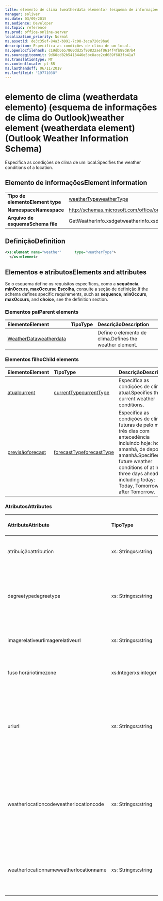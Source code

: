 ```yaml
---
title: elemento de clima (weatherdata elemento) (esquema de informações de clima do Outlook)
manager: soliver
ms.date: 03/09/2015
ms.audience: Developer
ms.topic: reference
ms.prod: office-online-server
localization_priority: Normal
ms.assetid: de3c35ef-84a3-b991-7c98-3eca720c9ba0
description: Especifica as condições de clima de um local.
ms.openlocfilehash: c19db6657860dd35f90832aef0614f4fb88d87b4
ms.sourcegitcommit: 9d60cd82b5413446e5bc8ace2cd689f683fb41a7
ms.translationtype: MT
ms.contentlocale: pt-BR
ms.lasthandoff: 06/11/2018
ms.locfileid: "19771038"
---
```

# <a name="weather-element-weatherdata-element-outlook-weather-information-schema"></a><span data-ttu-id="99c0e-103">elemento de clima (weatherdata elemento) (esquema de informações de clima do Outlook)</span><span class="sxs-lookup"><span data-stu-id="99c0e-103">weather element (weatherdata element) (Outlook Weather Information Schema)</span></span>

<span data-ttu-id="99c0e-104">Especifica as condições de clima de um local.</span><span class="sxs-lookup"><span data-stu-id="99c0e-104">Specifies the weather conditions of a location.</span></span>
  
## <a name="element-information"></a><span data-ttu-id="99c0e-105">Elemento de informações</span><span class="sxs-lookup"><span data-stu-id="99c0e-105">Element information</span></span>

|||
|:-----|:-----|
|<span data-ttu-id="99c0e-106">**Tipo de elemento**</span><span class="sxs-lookup"><span data-stu-id="99c0e-106">**Element type**</span></span> <br/> |[<span data-ttu-id="99c0e-107">weatherType</span><span class="sxs-lookup"><span data-stu-id="99c0e-107">weatherType</span></span>](weathertype-complextype-outlook-weather-information-schema.md) <br/> |
|<span data-ttu-id="99c0e-108">**Namespace**</span><span class="sxs-lookup"><span data-stu-id="99c0e-108">**Namespace**</span></span> <br/> |http://schemas.microsoft.com/office/outlook/15/getweatherinfo.xsd  <br/> |
|<span data-ttu-id="99c0e-109">**Arquivo de esquema**</span><span class="sxs-lookup"><span data-stu-id="99c0e-109">**Schema file**</span></span> <br/> |<span data-ttu-id="99c0e-110">GetWeatherInfo.xsd</span><span class="sxs-lookup"><span data-stu-id="99c0e-110">getweatherinfo.xsd</span></span>  <br/> |
   
## <a name="definition"></a><span data-ttu-id="99c0e-111">Definição</span><span class="sxs-lookup"><span data-stu-id="99c0e-111">Definition</span></span>

```XML
<xs:element name="weather"      type="weatherType">
  </xs:element>  

```

## <a name="elements-and-attributes"></a><span data-ttu-id="99c0e-112">Elementos e atributos</span><span class="sxs-lookup"><span data-stu-id="99c0e-112">Elements and attributes</span></span>

<span data-ttu-id="99c0e-113">Se o esquema define os requisitos específicos, como a **sequência**, **minOccurs**, **maxOccurs**e **Escolha**, consulte a seção de definição.</span><span class="sxs-lookup"><span data-stu-id="99c0e-113">If the schema defines specific requirements, such as **sequence**, **minOccurs**, **maxOccurs**, and **choice**, see the definition section.</span></span> 
  
### <a name="parent-elements"></a><span data-ttu-id="99c0e-114">Elementos pai</span><span class="sxs-lookup"><span data-stu-id="99c0e-114">Parent elements</span></span>

|<span data-ttu-id="99c0e-115">**Elemento**</span><span class="sxs-lookup"><span data-stu-id="99c0e-115">**Element**</span></span>|<span data-ttu-id="99c0e-116">**Tipo**</span><span class="sxs-lookup"><span data-stu-id="99c0e-116">**Type**</span></span>|<span data-ttu-id="99c0e-117">**Descrição**</span><span class="sxs-lookup"><span data-stu-id="99c0e-117">**Description**</span></span>|
|:-----|:-----|:-----|
|[<span data-ttu-id="99c0e-118">WeatherData</span><span class="sxs-lookup"><span data-stu-id="99c0e-118">weatherdata</span></span>](weatherdata-element-outlook-weather-information-schema.md) <br/> ||<span data-ttu-id="99c0e-119">Define o elemento de clima.</span><span class="sxs-lookup"><span data-stu-id="99c0e-119">Defines the weather element.</span></span>  <br/> |
   
### <a name="child-elements"></a><span data-ttu-id="99c0e-120">Elementos filho</span><span class="sxs-lookup"><span data-stu-id="99c0e-120">Child elements</span></span>

|<span data-ttu-id="99c0e-121">**Elemento**</span><span class="sxs-lookup"><span data-stu-id="99c0e-121">**Element**</span></span>|<span data-ttu-id="99c0e-122">**Tipo**</span><span class="sxs-lookup"><span data-stu-id="99c0e-122">**Type**</span></span>|<span data-ttu-id="99c0e-123">**Descrição**</span><span class="sxs-lookup"><span data-stu-id="99c0e-123">**Description**</span></span>|
|:-----|:-----|:-----|
|[<span data-ttu-id="99c0e-124">atual</span><span class="sxs-lookup"><span data-stu-id="99c0e-124">current</span></span>](current-element-weathertype-complextypeoutlook-weather-information-schema.md) <br/> |[<span data-ttu-id="99c0e-125">currentType</span><span class="sxs-lookup"><span data-stu-id="99c0e-125">currentType</span></span>](currenttype-complextype-outlook-weather-information-schema.md) <br/> |<span data-ttu-id="99c0e-126">Especifica as condições de clima atual.</span><span class="sxs-lookup"><span data-stu-id="99c0e-126">Specifies the current weather conditions.</span></span>  <br/> |
|[<span data-ttu-id="99c0e-127">previsão</span><span class="sxs-lookup"><span data-stu-id="99c0e-127">forecast</span></span>](forecast-element-weathertype-complextypeoutlook-weather-information-schema.md) <br/> |[<span data-ttu-id="99c0e-128">forecastType</span><span class="sxs-lookup"><span data-stu-id="99c0e-128">forecastType</span></span>](forecasttype-complextype-outlook-weather-information-schema.md) <br/> |<span data-ttu-id="99c0e-129">Especifica as condições de clima futuras de pelo menos três dias com antecedência incluindo hoje: hoje, amanhã, de depois de amanhã.</span><span class="sxs-lookup"><span data-stu-id="99c0e-129">Specifies the future weather conditions of at least three days ahead including today: Today, Tomorrow, Day after Tomorrow.</span></span>  <br/> |
   
### <a name="attributes"></a><span data-ttu-id="99c0e-130">Atributos</span><span class="sxs-lookup"><span data-stu-id="99c0e-130">Attributes</span></span>

|<span data-ttu-id="99c0e-131">**Attribute**</span><span class="sxs-lookup"><span data-stu-id="99c0e-131">**Attribute**</span></span>|<span data-ttu-id="99c0e-132">**Tipo**</span><span class="sxs-lookup"><span data-stu-id="99c0e-132">**Type**</span></span>|<span data-ttu-id="99c0e-133">**Obrigatório**</span><span class="sxs-lookup"><span data-stu-id="99c0e-133">**Required**</span></span>|<span data-ttu-id="99c0e-134">**Descrição**</span><span class="sxs-lookup"><span data-stu-id="99c0e-134">**Description**</span></span>|<span data-ttu-id="99c0e-135">**Valores possíveis**</span><span class="sxs-lookup"><span data-stu-id="99c0e-135">**Possible values**</span></span>|
|:-----|:-----|:-----|:-----|:-----|
|<span data-ttu-id="99c0e-136">atribuição</span><span class="sxs-lookup"><span data-stu-id="99c0e-136">attribution</span></span>  <br/> |<span data-ttu-id="99c0e-137">xs: String</span><span class="sxs-lookup"><span data-stu-id="99c0e-137">xs:string</span></span>  <br/> |<span data-ttu-id="99c0e-138">obrigatório</span><span class="sxs-lookup"><span data-stu-id="99c0e-138">required</span></span>  <br/> |<span data-ttu-id="99c0e-139">Especifica a fonte das informações de clima.</span><span class="sxs-lookup"><span data-stu-id="99c0e-139">Specifies the source of the weather information.</span></span>  <br/> |<span data-ttu-id="99c0e-140">Um valor do xs: string tipo</span><span class="sxs-lookup"><span data-stu-id="99c0e-140">A value of the type xs:string</span></span>  <br/> |
|<span data-ttu-id="99c0e-141">degreetype</span><span class="sxs-lookup"><span data-stu-id="99c0e-141">degreetype</span></span>  <br/> |<span data-ttu-id="99c0e-142">xs: String</span><span class="sxs-lookup"><span data-stu-id="99c0e-142">xs:string</span></span>  <br/> |<span data-ttu-id="99c0e-143">obrigatório</span><span class="sxs-lookup"><span data-stu-id="99c0e-143">required</span></span>  <br/> |<span data-ttu-id="99c0e-144">Especifica a unidade para a temperatura da localidade, por exemplo, Celsius.</span><span class="sxs-lookup"><span data-stu-id="99c0e-144">Specifies the unit for the temperature of the location for example, Celsius.</span></span>  <br/> |<span data-ttu-id="99c0e-145">C, F</span><span class="sxs-lookup"><span data-stu-id="99c0e-145">C, F</span></span>  <br/> |
|<span data-ttu-id="99c0e-146">imagerelativeurl</span><span class="sxs-lookup"><span data-stu-id="99c0e-146">imagerelativeurl</span></span>  <br/> |<span data-ttu-id="99c0e-147">xs: String</span><span class="sxs-lookup"><span data-stu-id="99c0e-147">xs:string</span></span>  <br/> |<span data-ttu-id="99c0e-148">obrigatório</span><span class="sxs-lookup"><span data-stu-id="99c0e-148">required</span></span>  <br/> |<span data-ttu-id="99c0e-149">Especifica a URL da imagem para o local.</span><span class="sxs-lookup"><span data-stu-id="99c0e-149">Specifies the URL of the image for the location.</span></span>  <br/> |<span data-ttu-id="99c0e-150">Um valor do xs: string tipo</span><span class="sxs-lookup"><span data-stu-id="99c0e-150">A value of the type xs:string</span></span>  <br/> |
|<span data-ttu-id="99c0e-151">fuso horário</span><span class="sxs-lookup"><span data-stu-id="99c0e-151">timezone</span></span>  <br/> |<span data-ttu-id="99c0e-152">xs:Integer</span><span class="sxs-lookup"><span data-stu-id="99c0e-152">xs:integer</span></span>  <br/> |<span data-ttu-id="99c0e-153">obrigatório</span><span class="sxs-lookup"><span data-stu-id="99c0e-153">required</span></span>  <br/> |<span data-ttu-id="99c0e-154">Especifica o deslocamento de GMT.</span><span class="sxs-lookup"><span data-stu-id="99c0e-154">Specifies the GMT offset.</span></span>  <br/> |<span data-ttu-id="99c0e-155">Um valor entre -11 e 12 inclusive</span><span class="sxs-lookup"><span data-stu-id="99c0e-155">A value between -11 and 12 inclusive</span></span>  <br/> |
|<span data-ttu-id="99c0e-156">url</span><span class="sxs-lookup"><span data-stu-id="99c0e-156">url</span></span>  <br/> |<span data-ttu-id="99c0e-157">xs: String</span><span class="sxs-lookup"><span data-stu-id="99c0e-157">xs:string</span></span>  <br/> |<span data-ttu-id="99c0e-158">obrigatório</span><span class="sxs-lookup"><span data-stu-id="99c0e-158">required</span></span>  <br/> |<span data-ttu-id="99c0e-159">Especifica a URL da página da web do serviço clima que contém informações de clima para o local especificado.</span><span class="sxs-lookup"><span data-stu-id="99c0e-159">Specifies the URL for the web page of the weather service that contains weather information for the specified location.</span></span>  <br/> |<span data-ttu-id="99c0e-160">Um valor do xs: string tipo</span><span class="sxs-lookup"><span data-stu-id="99c0e-160">A value of the type xs:string</span></span>  <br/> |
|<span data-ttu-id="99c0e-161">weatherlocationcode</span><span class="sxs-lookup"><span data-stu-id="99c0e-161">weatherlocationcode</span></span>  <br/> |<span data-ttu-id="99c0e-162">xs: String</span><span class="sxs-lookup"><span data-stu-id="99c0e-162">xs:string</span></span>  <br/> |<span data-ttu-id="99c0e-163">obrigatório</span><span class="sxs-lookup"><span data-stu-id="99c0e-163">required</span></span>  <br/> |<span data-ttu-id="99c0e-164">Especifica o código que está associado com o local usado para distinguir vários local que tiverem o mesmo nome.</span><span class="sxs-lookup"><span data-stu-id="99c0e-164">Specifies the code that is associated with the location used to distinguish multiple location that have the same name.</span></span>  <br/> |<span data-ttu-id="99c0e-165">Um valor do xs: string tipo</span><span class="sxs-lookup"><span data-stu-id="99c0e-165">A value of the type xs:string</span></span>  <br/> |
|<span data-ttu-id="99c0e-166">weatherlocationname</span><span class="sxs-lookup"><span data-stu-id="99c0e-166">weatherlocationname</span></span>  <br/> |<span data-ttu-id="99c0e-167">xs: String</span><span class="sxs-lookup"><span data-stu-id="99c0e-167">xs:string</span></span>  <br/> |<span data-ttu-id="99c0e-168">obrigatório</span><span class="sxs-lookup"><span data-stu-id="99c0e-168">required</span></span>  <br/> |<span data-ttu-id="99c0e-169">Especifica o nome do local que aparece no controle de lista suspensa.</span><span class="sxs-lookup"><span data-stu-id="99c0e-169">Specifies the name of the location that appears in the drop-down control.</span></span>  <br/> |<span data-ttu-id="99c0e-170">Um valor do xs: string tipo</span><span class="sxs-lookup"><span data-stu-id="99c0e-170">A value of the type xs:string</span></span>  <br/> |
   

